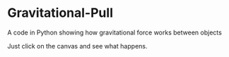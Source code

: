 # Gravitational-Pull
A code in Python showing how gravitational force works between objects

Just click on the canvas and see what happens.
